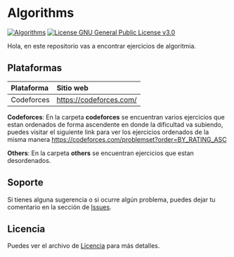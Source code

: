 # Algorithms
[![Algorithms](https://img.shields.io/badge/Algorithms-brightgreen)](https://github.com/jric2002/algorithms)
[![License GNU General Public License v3.0](https://img.shields.io/badge/License-GNU%20General%20Public%20License%20v3.0-blue)](https://github.com/jric2002/algorithms/blob/master/LICENSE)

Hola, en este repositorio vas a encontrar ejercicios de algoritmia.

## Plataformas
| Plataforma | Sitio web |
| :--- | :--- |
| Codeforces | https://codeforces.com/ |

**Codeforces**: En la carpeta **codeforces** se encuentran varios ejercicios que estan ordenados de forma ascendente en donde la dificultad va subiendo, puedes visitar el siguiente link para ver los ejercicios ordenados de la misma manera <https://codeforces.com/problemset?order=BY_RATING_ASC>

**Others**: En la carpeta **others** se encuentran ejercicios que estan desordenados.

## Soporte
Si tienes alguna sugerencia o si ocurre algún problema, puedes dejar tu comentario en la sección de [Issues](https://github.com/jric2002/algorithms/issues).

## Licencia
Puedes ver el archivo de [Licencia](https://github.com/jric2002/algorithms/blob/master/LICENSE) para más detalles.